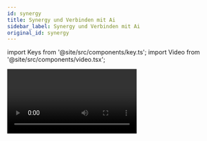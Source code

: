 ```yaml
---
id: synergy
title: Synergy und Verbinden mit Ai
sidebar_label: Synergy und Verbinden mit Ai
original_id: synergy
---
```


import Keys from '@site/src/components/key.ts';
import Video from '@site/src/components/video.tsx';

<Video videoId="twfDqjNFasA" title="Synergy" />

Ab Version 12 enthält Titan das Modul Synergy, mit dem sich einzelne
oder mehrere Ai-Medienserver komfortabel mit dem Pult steuern lassen.
Das beschränkt sich nicht auf das Aufrufen von Clips oder Effekten.
Vielmehr können Clips auch vom Pult aus hochgeladen und gleich
umgerendert werden, es lassen sich neue Screen Fixtures und Layer
anlegen, und sämtliche Outputs lassen sich bequem im Vorschaufenster
überwachen.

Shows mit Video-Content lassen sich damit deutlich einfacher und
übersichtlicher programmieren und steuern.

> Bei Ai werden Video-Outputs als "Screen Fixtures" bezeichnet. Um das hier nicht mit Fixtures im Sinne von Movinglights zu verwechseln, werden diese Outputs in Synergy/Titan als <strong>"Screens"</strong> (oder <strong>"Surfaces"</strong>) bezeichnet.

